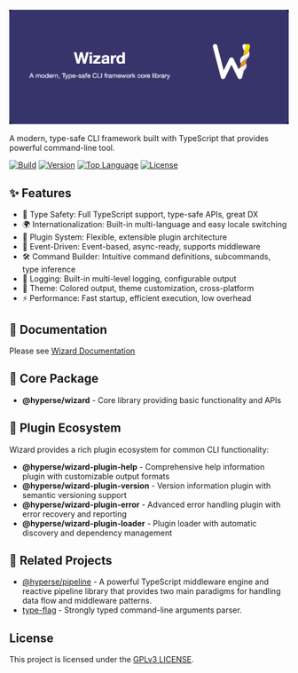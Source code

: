 ![Wizard](./website/public/wizard-bg.png)

A modern, type-safe CLI framework built with TypeScript that provides powerful command-line tool.

[![Build](https://img.shields.io/github/actions/workflow/status/hyperse-io/wizard/ci-integrity.yml?branch=main&label=ci&logo=github&style=flat-square&labelColor=000000)](https://github.com/hyperse-io/wizard/actions?query=workflow%3ACI)
[![Version](https://img.shields.io/npm/v/%40hyperse%2Fwizard?branch=main&label=version&logo=npm&style=flat-square&labelColor=000000)](https://www.npmjs.com/package/@hyperse/wizard)
[![Top Language](https://img.shields.io/github/languages/top/hyperse-io/wizard?style=flat-square&labelColor=000&color=blue)](https://github.com/hyperse-io/wizard/search?l=typescript)
[![License](https://img.shields.io/badge/license-GPLv3-brightgreen.svg)](https://github.com/hyperse-io/wizard/blob/main/LICENSE.md)

## ✨ Features

- 🚀 Type Safety: Full TypeScript support, type-safe APIs, great DX
- 🌍 Internationalization: Built-in multi-language and easy locale switching
- 🔌 Plugin System: Flexible, extensible plugin architecture
- 🎯 Event-Driven: Event-based, async-ready, supports middleware
- 🛠️ Command Builder: Intuitive command definitions, subcommands, type inference
- 📝 Logging: Built-in multi-level logging, configurable output
- 🎨 Theme: Colored output, theme customization, cross-platform
- ⚡ Performance: Fast startup, efficient execution, low overhead

## 📖 Documentation

Please see [Wizard Documentation](https://hyperse-io.github.io/wizard/)

## 🚀 Core Package

- **@hyperse/wizard** - Core library providing basic functionality and APIs

## 🧩 Plugin Ecosystem

Wizard provides a rich plugin ecosystem for common CLI functionality:

- **@hyperse/wizard-plugin-help** - Comprehensive help information plugin with customizable output formats
- **@hyperse/wizard-plugin-version** - Version information plugin with semantic versioning support
- **@hyperse/wizard-plugin-error** - Advanced error handling plugin with error recovery and reporting
- **@hyperse/wizard-plugin-loader** - Plugin loader with automatic discovery and dependency management

## 🔗 Related Projects

- [@hyperse/pipeline](https://github.com/hyperse-io/pipeline) - A powerful TypeScript middleware engine and reactive pipeline library that provides two main paradigms for handling data flow and middleware patterns.
- [type-flag](https://github.com/privatenumber/type-flag) - Strongly typed command-line arguments parser.

## License

This project is licensed under the [GPLv3 LICENSE](./LICENSE.md).
